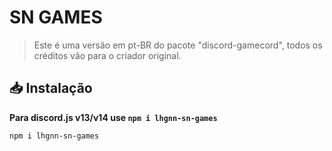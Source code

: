# **SN GAMES**

> Este é uma versão em pt-BR do pacote "discord-gamecord", todos os créditos vão para o criador original.

## **📥 Instalação** 
**Para discord.js v13/v14 use `npm i lhgnn-sn-games`**
```
npm i lhgnn-sn-games
```